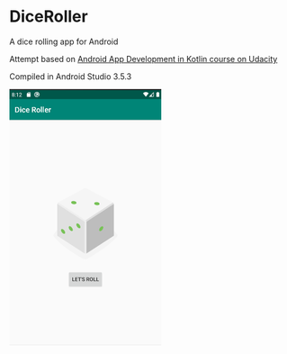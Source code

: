 # DiceRoller
A dice rolling app for Android

Attempt based on [Android App Development in Kotlin course on Udacity](https://github.com/udacity/andfun-kotlin-dice-roller)

Compiled in Android Studio 3.5.3

![App in action](https://github.com/lalugue/DiceRoller/blob/master/misc/diceroller_screenshot.png)
